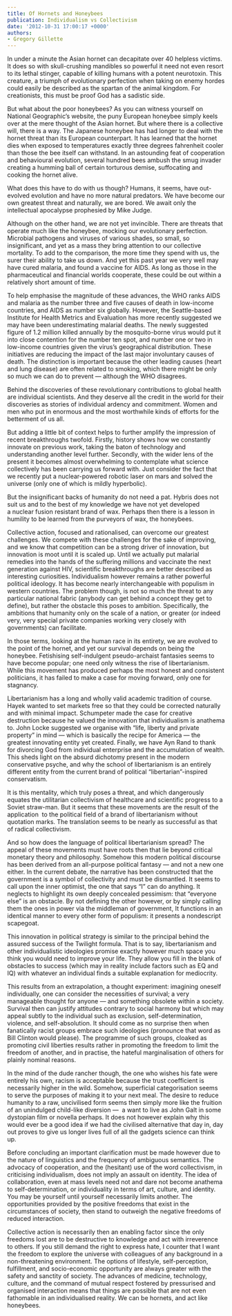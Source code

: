```yaml
---
title: Of Hornets and Honeybees
publication: Individualism vs Collectivism
date: '2012-10-31 17:00:17 +0000'
authors:
- Gregory Gillette
---
```


In under a minute the Asian hornet can decapitate over 40 helpless victims. It does so with skull-crushing mandibles so powerful it need not even resort to its lethal stinger, capable of killing humans with a potent neurotoxin. This creature, a triumph of evolutionary perfection when taking on enemy hordes could easily be described as the spartan of the animal kingdom. For creationists, this must be proof God has a sadistic side.

But what about the poor honeybees? As you can witness yourself on National Geographic’s website, the puny European honeybee simply keels over at the mere thought of the Asian hornet. But where there is a collective will, there is a way. The Japanese honeybee has had longer to deal with the hornet threat than its European counterpart. It has learned that the hornet dies when exposed to temperatures exactly three degrees fahrenheit cooler than those the bee itself can withstand. In an astounding feat of cooperation and behavioural evolution, several hundred bees ambush the smug invader creating a humming ball of certain torturous demise, suffocating and cooking the hornet alive.

What does this have to do with us though? Humans, it seems, have out-evolved evolution and have no more natural predators. We have become our own greatest threat and naturally, we are bored. We await only the intellectual apocalypse prophesied by Mike Judge.

Although on the other hand, we are not yet invincible. There are threats that operate much like the honeybee, mocking our evolutionary perfection. Microbial pathogens and viruses of various shades, so small, so insignificant, and yet as a mass they bring attention to our collective mortality. To add to the comparison, the more time they spend with us, the surer their ability to take us down. And yet this past year we very well may have cured malaria, and found a vaccine for AIDS. As long as those in the pharmaceutical and financial worlds cooperate, these could be out within a relatively short amount of time.

To help emphasise the magnitude of these advances, the WHO ranks AIDS and malaria as the number three and five causes of death in low-income countries, and AIDS as number six globally. However, the Seattle-based Institute for Health Metrics and Evaluation has more recently suggested we may have been underestimating malarial deaths. The newly suggested figure of 1.2 million killed annually by the mosquito-borne virus would put it into close contention for the number ten spot, and number one or two in low-income countries given the virus’s geographical distribution. These initiatives are reducing the impact of the last major involuntary causes of death. The distinction is important because the other leading causes (heart and lung disease) are often related to smoking, which there might be only so much we can do to prevent — although the WHO disagrees.

Behind the discoveries of these revolutionary contributions to global health are individual scientists. And they deserve all the credit in the world for their discoveries as stories of individual ardency and commitment. Women and men who put in enormous and the most worthwhile kinds of efforts for the betterment of us all.

But adding a little bit of context helps to further amplify the impression of recent breakthroughs twofold. Firstly, history shows how we constantly innovate on previous work, taking the baton of technology and understanding another level further. Secondly, with the wider lens of the present it becomes almost overwhelming to contemplate what science collectively has been carrying us forward with. Just consider the fact that we recently put a nuclear-powered robotic laser on mars and solved the universe (only one of which is mildly hyperbolic).

But the insignificant backs of humanity do not need a pat. Hybris does not suit us and to the best of my knowledge we have not yet developed a nuclear fusion resistant brand of wax. Perhaps then there is a lesson in humility to be learned from the purveyors of wax, the honeybees.

Collective action, focused and rationalised, can overcome our greatest challenges. We compete with these challenges for the sake of improving, and we know that competition can be a strong driver of innovation, but innovation is moot until it is scaled up. Until we actually put malarial remedies into the hands of the suffering millions and vaccinate the next generation against HIV, scientific breakthroughs are better described as interesting curiosities. Individualism however remains a rather powerful political ideology. It has become nearly interchangeable with populism in western countries. The problem though, is not so much the threat to any particular national fabric (anybody can get behind a concept they get to define), but rather the obstacle this poses to ambition. Specifically, the ambitions that humanity only on the scale of a nation, or greater (or indeed very, very special private companies working very closely with governments) can facilitate.

In those terms, looking at the human race in its entirety, we are evolved to the point of the hornet, and yet our survival depends on being the honeybee. Fetishising self-indulgent pseudo-archaist fantasies seems to have become popular; one need only witness the rise of libertarianism. While this movement has produced perhaps the most honest and consistent politicians, it has failed to make a case for moving forward, only one for stagnancy.

Libertarianism has a long and wholly valid academic tradition of course. Hayek wanted to set markets free so that they could be corrected naturally and with minimal impact. Schumpeter made the case for creative destruction because he valued the innovation that individualism is anathema to. John Locke suggested we organise with “life, liberty and private property” in mind — which is basically the recipe for America — the greatest innovating entity yet created. Finally, we have Ayn Rand to thank for divorcing God from individual enterprise and the accumulation of wealth. This sheds light on the absurd dichotomy present in the modern conservative psyche, and why the school of libertarianism is an entirely different entity from the current brand of political “libertarian”-inspired conservatism.

It is this mentality, which truly poses a threat, and which dangerously equates the utilitarian collectivism of healthcare and scientific progress to a Soviet straw-man. But it seems that these movements are the result of the application  to the political field of a brand of libertarianism without quotation marks. The translation seems to be nearly as successful as that of radical collectivism.

And so how does the language of political libertarianism spread? The appeal of these movements must have roots then that lie beyond critical monetary theory and philosophy. Somehow this modern political discourse has been derived from an all-purpose political fantasy — and not a new one either. In the current debate, the narrative has been constructed that the government is a symbol of collectivity and must be dismantled. It seems to call upon the inner optimist, the one that says “I” can do anything. It neglects to highlight its own deeply concealed pessimism: that “everyone else” is an obstacle. By not defining the other however, or by simply calling them the ones in power via the middleman of government, It functions in an identical manner to every other form of populism: it presents a nondescript scapegoat.

This innovation in political strategy is similar to the principal behind the assured success of the Twilight formula. That is to say, libertarianism and other individualistic ideologies promise exactly however much space you think you would need to improve your life. They allow you fill in the blank of obstacles to success (which may in reality include factors such as EQ and IQ) with whatever an individual finds a suitable explanation for mediocrity.

This results from an extrapolation, a thought experiment: imagining oneself individually, one can consider the necessities of survival; a very manageable thought for anyone — and something obsolete within a society. Survival then can justify attitudes contrary to social harmony but which may appeal subtly to the individual such as exclusion, self-determination, violence, and self-absolution. It should come as no surprise then when fanatically racist groups embrace such ideologies (pronounce that word as Bill Clinton would please). The programme of such groups, cloaked as promoting civil liberties results rather in promoting the freedom to limit the freedom of another, and in practise, the hateful marginalisation of others for plainly nominal reasons.

In the mind of the dude rancher though, the one who wishes his fate were entirely his own, racism is acceptable because the trust coefficient is necessarily higher in the wild. Somehow, superficial categorisation seems to serve the purposes of making it to your next meal. The desire to reduce humanity to a raw, uncivilised form seems then simply more like the fruition of an unindulged child-like diversion —  a want to live as John Galt in some dystopian film or novella perhaps. It does not however explain why this would ever be a good idea if we had the civilised alternative that day in, day out proves to give us longer lives full of all the gadgets science can think up.

Before concluding an important clarification must be made however due to the nature of linguistics and the frequency of ambiguous semantics. The advocacy of cooperation, and the (hesitant) use of the word collectivism, in criticising individualism, does not imply an assault on identity. The idea of collaboration, even at mass levels need not and dare not become anathema to self-determination, or individuality in terms of art, culture, and identity. You may be yourself until yourself necessarily limits another. The opportunities provided by the positive freedoms that exist in the circumstances of society, then stand to outweigh the negative freedoms of reduced interaction.

Collective action is necessarily then an enabling factor since the only freedoms lost are to be destructive to knowledge and act with irreverence to others. If you still demand the right to express hate, I counter that I want the freedom to explore the universe with colleagues of any background in a non-threatening environment. The options of lifestyle, self-perception, fulfillment, and socio-economic opportunity are always greater with the safety and sanctity of society. The advances of medicine, technology, culture, and the command of mutual respect fostered by pressurised and organised interaction means that things are possible that are not even fathomable in an individualised reality. We can be hornets, and act like honeybees.
